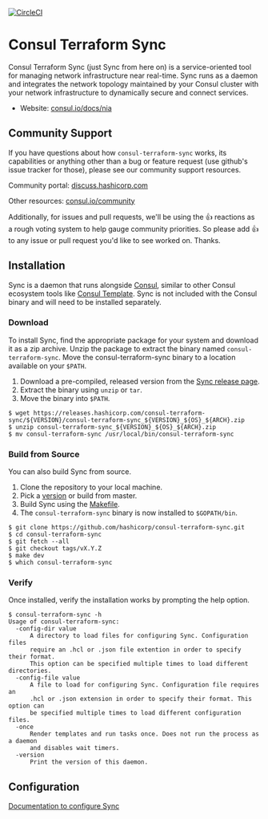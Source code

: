 [![CircleCI](https://circleci.com/gh/hashicorp/consul-terraform-sync/tree/master.svg?style=svg&circle-token=a88491ffa8b02149fc483c29c6b8b91ed771f5a5)](https://circleci.com/gh/hashicorp/consul-terraform-sync/tree/master)

# Consul Terraform Sync

Consul Terraform Sync (just Sync from here on) is a service-oriented tool for managing network infrastructure near real-time. Sync runs as a daemon and integrates the network topology maintained by your Consul cluster with your network infrastructure to dynamically secure and connect services.

* Website: [consul.io/docs/nia](https://www.consul.io/docs/nia)

## Community Support
If you have questions about how `consul-terraform-sync` works, its capabilities or anything other than a bug or feature request (use github's issue tracker for those), please see our community support resources.

Community portal: [discuss.hashicorp.com](https://discuss.hashicorp.com/tags/c/consul/29/consul-terraform-sync)

Other resources: [consul.io/community](https://www.consul.io/community)

Additionally, for issues and pull requests, we'll be using the 👍 reactions as a rough voting system to help gauge community priorities. So please add 👍 to any issue or pull request you'd like to see worked on. Thanks.

## Installation
Sync is a daemon that runs alongside [Consul](https://github.com/hashicorp/consul), similar to other Consul ecosystem tools like [Consul Template](https://github.com/hashicorp/consul-template). Sync is not included with the Consul binary and will need to be installed separately.

### Download
To install Sync, find the appropriate package for your system and download it as a zip archive. Unzip the package to extract the binary named `consul-terraform-sync`. Move the consul-terraform-sync binary to a location available on your `$PATH`.

  1. Download a pre-compiled, released version from the [Sync release page](https://releases.hashicorp.com/consul-terraform-sync/).
  1. Extract the binary using `unzip` or `tar`.
  1. Move the binary into `$PATH`.

```shell
$ wget https://releases.hashicorp.com/consul-terraform-sync/${VERSION}/consul-terraform-sync_${VERSION}_${OS}_${ARCH}.zip
$ unzip consul-terraform-sync_${VERSION}_${OS}_${ARCH}.zip
$ mv consul-terraform-sync /usr/local/bin/consul-terraform-sync
```

### Build from Source

You can also build Sync from source.

  1. Clone the repository to your local machine.
  1. Pick a [version](https://github.com/hashicorp/consul-terraform-sync/releases) or build from master.
  1. Build Sync using the [Makefile](Makefile).
  1. The `consul-terraform-sync` binary is now installed to `$GOPATH/bin`.

```shell
$ git clone https://github.com/hashicorp/consul-terraform-sync.git
$ cd consul-terraform-sync
$ git fetch --all
$ git checkout tags/vX.Y.Z
$ make dev
$ which consul-terraform-sync
```

### Verify

Once installed, verify the installation works by prompting the help option.

```shell
$ consul-terraform-sync -h
Usage of consul-terraform-sync:
  -config-dir value
      A directory to load files for configuring Sync. Configuration files
      require an .hcl or .json file extention in order to specify their format.
      This option can be specified multiple times to load different directories.
  -config-file value
      A file to load for configuring Sync. Configuration file requires an
      .hcl or .json extension in order to specify their format. This option can
      be specified multiple times to load different configuration files.
  -once
      Render templates and run tasks once. Does not run the process as a daemon
      and disables wait timers.
  -version
      Print the version of this daemon.
```

## Configuration

[Documentation to configure Sync](https://consul.io/docs/nia/configuration)
